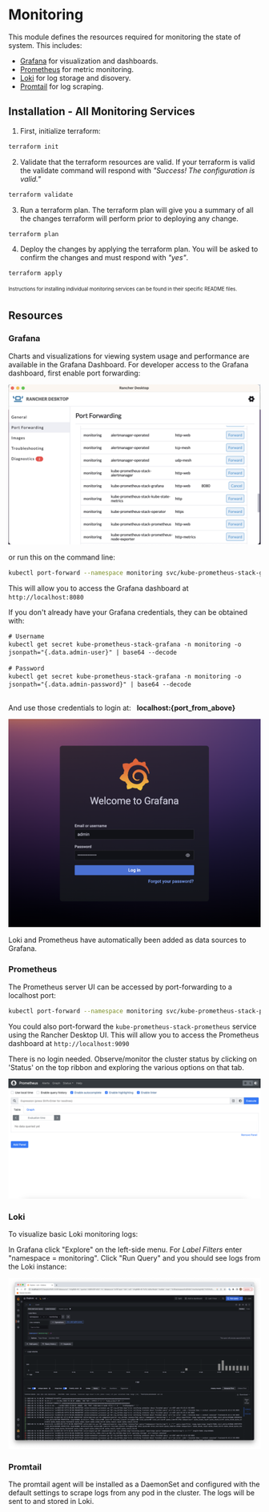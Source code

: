 # Monitoring

This module defines the resources required for monitoring the state of system. This includes:

- [Grafana](https://grafana.com/grafana/) for visualization and dashboards.
- [Prometheus](https://grafana.com/oss/prometheus/) for metric monitoring.
- [Loki](https://grafana.com/oss/loki/) for log storage and disovery.
- [Promtail](https://grafana.com/docs/loki/latest/clients/promtail/) for log scraping.

## Installation - All Monitoring Services

1. First, initialize terraform:

```bash
terraform init
```

2. Validate that the terraform resources are valid. If your terraform is valid the validate command will respond with _"Success! The configuration is valid."_

```bash
terraform validate
```

3. Run a terraform plan. The terraform plan will give you a summary of all the changes terraform will perform prior to deploying any change.

```bash
terraform plan
```

4. Deploy the changes by applying the terraform plan. You will be asked to confirm the changes and must respond with _"yes"_.

```bash
terraform apply
```

<sub><sup>Instructions for installing individual monitoring services can be found in their specific README files.</sup></sub>

## Resources

### Grafana

Charts and visualizations for viewing system usage and performance are available in the Grafana Dashboard. For developer access to the Grafana dashboard, first enable port forwarding:

![Grafana Port Forwarding](./images/grafana_port_forward.png)

or run this on the command line:

```bash
kubectl port-forward --namespace monitoring svc/kube-prometheus-stack-grafana 8080:3009
```

This will allow you to access the Grafana dashboard at `http://localhost:8080`


If you don't already have your Grafana credentials, they can be obtained with:
```
# Username
kubectl get secret kube-prometheus-stack-grafana -n monitoring -o jsonpath="{.data.admin-user}" | base64 --decode

# Password
kubectl get secret kube-prometheus-stack-grafana -n monitoring -o jsonpath="{.data.admin-password}" | base64 --decode
```

<br>And use those credentials to login at: &nbsp;&nbsp;<b>localhost:{port_from_above}</b>

![Grafana Login](./images/grafana_login.png)

Loki and Prometheus have automatically been added as data sources to Grafana.

### Prometheus

The Prometheus server UI can be accessed by port-forwarding to a localhost port:

```bash
kubectl port-forward --namespace monitoring svc/kube-prometheus-stack-prometheus 9090:9090
```

You could also port-forward the `kube-prometheus-stack-prometheus` service using the Rancher Desktop UI. This will allow you to access the Prometheus dashboard at `http://localhost:9090`

There is no login needed. Observe/monitor the cluster status by clicking on 'Status' on the top ribbon and exploring the various options on that tab.

![Prometheus](./images/prometheus.png)

### Loki

To visualize basic Loki monitoring logs:

In Grafana click "Explore" on the left-side menu. For _Label Filters_ enter "namespace = monitoring". Click "Run Query" and you should see logs from the Loki instance:

![Grafana monitoring logs](./images/grafana-monitoring-logs.png)

### Promtail

The promtail agent will be installed as a DaemonSet and configured with the default settings to scrape logs from any pod in the cluster. The logs will be sent to and stored in Loki.
